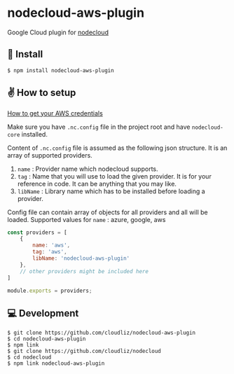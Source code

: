 # nodecloud-aws-plugin
Google Cloud plugin for [nodecloud](https://github.com/cloudlibz/nodecloud)

## 🚀 Install

```
$ npm install nodecloud-aws-plugin
```

## ✌️ How to setup

[How to get your AWS credentials](https://docs.aws.amazon.com/sdk-for-javascript/v2/developer-guide/getting-your-credentials.html)

Make sure you have `.nc.config` file in the project root and have `nodecloud-core` installed.

Content of `.nc.config` file is assumed as the following json structure.
It is an array of supported providers.

1.  `name` : Provider name which nodecloud supports.
2.  `tag` : Name that you will use to load the given provider. It is for your reference in code. It can be anything that you may like.
3.  `libName` : Library name which has to be installed before loading a provider.

Config file can contain array of objects for all providers and all will be loaded.
Supported values for `name` : azure, google, aws

```js
const providers = [
    {
        name: 'aws',
        tag: 'aws',
        libName: 'nodecloud-aws-plugin'
    },
    // other providers might be included here
]

module.exports = providers;
``` 

## 💻 Development

```
$ git clone https://github.com/cloudliz/nodecloud-aws-plugin
$ cd nodecloud-aws-plugin
$ npm link
$ git clone https://github.com/cloudliz/nodecloud
$ cd nodecloud
$ npm link nodecloud-aws-plugin
```
